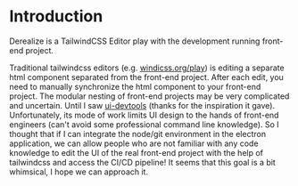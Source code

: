 # Introduction

Derealize is a TailwindCSS Editor play with the development running front-end project.

Traditional tailwindcss editors (e.g. [windicss.org/play](https://windicss.org/play.html)) is editing a separate html component separated from the front-end project. After each edit, you need to manually synchronize the html component to your front-end project. The modular nesting of front-end projects may be very complicated and uncertain. Until I saw [ui-devtools](https://www.ui-devtools.com) (thanks for the inspiration it gave). Unfortunately, its mode of work limits UI design to the hands of front-end engineers (can't avoid some professional command line knowledge). So I thought that if I can integrate the node/git environment in the electron application, we can allow people who are not familiar with any code knowledge to edit the UI of the real front-end project with the help of tailwindcss and access the CI/CD pipeline! It seems that this goal is a bit whimsical, I hope we can approach it.
